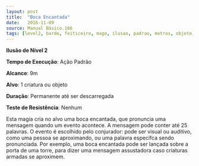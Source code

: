```yaml
---
layout: post
title:  "Boca Encantada"
date:   2016-11-09
source: Manual Básico.166
tags: [level2, bardo, feiticeiro, mago, ilusao, padrao, metros, objeto, permanente, descarregada, nenhum]
---
```


**Ilusão de Nível 2**

**Tempo de Execução**: Ação Padrão

**Alcance**: 9m

**Alvo**: 1 criatura ou objeto

**Duração**: Permanente até ser descarregada

**Teste de Resistência**: Nenhum

Esta magia cria no alvo uma boca encantada, que pronuncia uma mensagem quando um evento acontece. A mensagem pode conter até 25 palavras.
O evento é escolhido pelo conjurador:
pode ser visual ou auditivo, como uma pessoa se aproximando, ou uma palavra específca sendo pronunciada. Por exemplo, uma boca encantada pode ser lançada sobre a porta de uma torre, para dizer uma mensagem assustadora caso criaturas armadas se aproximem.